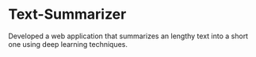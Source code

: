 # Text-Summarizer
Developed a web application that summarizes an lengthy text into a short one using deep learning techniques.

